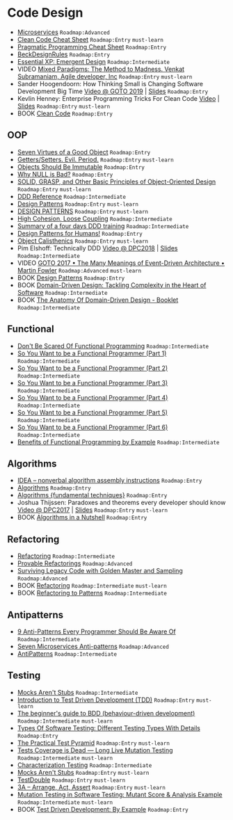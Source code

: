 # Code Design

 - [Microservices](https://martinfowler.com/articles/microservices.html) `Roadmap:Advanced`
 - [Clean Code Cheat Sheet](https://www.bbv.ch/images/bbv/pdf/downloads/V2_Clean_Code_V3.pdf) `Roadmap:Entry` `must-learn`
 - [Pragmatic Programming Cheat Sheet](https://cheatography.com/marconlsantos/cheat-sheets/pragmatic-programming/) `Roadmap:Entry`
 - [BeckDesignRules](https://martinfowler.com/bliki/BeckDesignRules.html) `Roadmap:Entry`
 - [Essential XP: Emergent Design](https://ronjeffries.com/xprog/classics/expemergentdesign/) `Roadmap:Intermediate`
 - VIDEO [Mixed Paradigms: The Method to Madness. Venkat Subramaniam, Agile developer, Inc](https://www.youtube.com/watch?v=QYBRifsWHD0) `Roadmap:Entry` `must-learn`
 - Sander Hoogendoorn: How Thinking Small is Changing Software Development Big Time [Video @ GOTO 2019](https://www.youtube.com/watch?v=YCQMiFF9QXM) | [Slides](https://www.slideshare.net/aahoogendoorn/its-a-small-world-after-all-how-thinking-small-changes-software-big-time) `Roadmap:Entry`
 - Kevlin Henney: Enterprise Programming Tricks For Clean Code [Video](https://www.youtube.com/watch?v=dC9vdQkU-xI) | [Slides](https://www.slideshare.net/Kevlin/clean-coders-hate-what-happens-to-your-code-when-you-use-these-enterprise-programming-tricks-77305014) `Roadmap:Entry` `must-learn`
 - BOOK [Clean Code](https://www.amazon.com/Clean-Code-Handbook-Software-Craftsmanship/dp/0132350882) `Roadmap:Entry`

## OOP

 - [Seven Virtues of a Good Object](https://www.yegor256.com/2014/11/20/seven-virtues-of-good-object.html) `Roadmap:Entry`
 - [Getters/Setters. Evil. Period.](https://www.yegor256.com/2014/09/16/getters-and-setters-are-evil.html) `Roadmap:Entry` `must-learn`
 - [Objects Should Be Immutable](https://www.yegor256.com/2014/06/09/objects-should-be-immutable.html) `Roadmap:Entry`
 - [Why NULL is Bad?](https://www.yegor256.com/2014/05/13/why-null-is-bad.html) `Roadmap:Entry`
 - [SOLID, GRASP, and Other Basic Principles of Object-Oriented Design](https://dzone.com/articles/solid-grasp-and-other-basic-principles-of-object-o) `Roadmap:Entry` `must-learn`
 - [DDD Reference](https://domainlanguage.com/product/domain-driven-design-reference/) `Roadmap:Intermediate`
 - [Design Patterns](https://sourcemaking.com/design_patterns) `Roadmap:Entry` `must-learn`
 - [DESIGN PATTERNS](https://refactoring.guru/design-patterns) `Roadmap:Entry` `must-learn`
 - [High Cohesion, Loose Coupling](https://thebojan.ninja/2015/04/08/high-cohesion-loose-coupling/) `Roadmap:Intermediate`
 - [Summary of a four days DDD training](https://medium.com/@t.ferro184/summary-of-a-four-days-ddd-training-74103a6d99a1) `Roadmap:Intermediate`
 - [Design Patterns for Humans!](https://github.com/kamranahmedse/design-patterns-for-humans) `Roadmap:Entry`
 - [Object Calisthenics](https://williamdurand.fr/2013/06/03/object-calisthenics/) `Roadmap:Entry` `must-learn`
 - Pim Elshoff: Technically DDD [Video @ DPC2018](https://www.youtube.com/watch?v=JpcNeeetijo) | [Slides](https://speakerdeck.com/pelshoff/technically-ddd-v3) `Roadmap:Intermediate`
 - VIDEO [GOTO 2017 • The Many Meanings of Event-Driven Architecture • Martin Fowler](https://www.youtube.com/watch?v=STKCRSUsyP0) `Roadmap:Advanced` `must-learn`
 - BOOK [Design Patterns](https://www.amazon.com/Design-Patterns-Elements-Reusable-Object-Oriented/dp/0201633612) `Roadmap:Entry`
 - BOOK [Domain-Driven Design: Tackling Complexity in the Heart of Software](https://www.amazon.com/Domain-Driven-Design-Tackling-Complexity-Software/dp/0321125215) `Roadmap:Intermediate`
 - BOOK [The Anatomy Of Domain-Driven Design - Booklet](https://leanpub.com/theanatomyofdomain-drivendesign) `Roadmap:Intermediate`

## Functional

 - [Don't Be Scared Of Functional Programming](https://www.smashingmagazine.com/2014/07/dont-be-scared-of-functional-programming/) `Roadmap:Intermediate`
 - [So You Want to be a Functional Programmer (Part 1)](https://medium.com/@cscalfani/so-you-want-to-be-a-functional-programmer-part-1-1f15e387e536) `Roadmap:Intermediate`
 - [So You Want to be a Functional Programmer (Part 2)](https://medium.com/@cscalfani/so-you-want-to-be-a-functional-programmer-part-2-7005682cec4a) `Roadmap:Intermediate`
 - [So You Want to be a Functional Programmer (Part 3)](https://medium.com/@cscalfani/so-you-want-to-be-a-functional-programmer-part-3-1b0fd14eb1a7) `Roadmap:Intermediate`
 - [So You Want to be a Functional Programmer (Part 4)](https://medium.com/@cscalfani/so-you-want-to-be-a-functional-programmer-part-4-18fbe3ea9e49) `Roadmap:Intermediate`
 - [So You Want to be a Functional Programmer (Part 5)](https://medium.com/@cscalfani/so-you-want-to-be-a-functional-programmer-part-5-c70adc9cf56a) `Roadmap:Intermediate`
 - [So You Want to be a Functional Programmer (Part 6)](https://medium.com/@cscalfani/so-you-want-to-be-a-functional-programmer-part-6-db502830403) `Roadmap:Intermediate`
 - [Benefits of Functional Programming by Example](https://medium.com/@nickmccurdy/benefits-of-functional-programming-by-example-76f1135b0b18) `Roadmap:Intermediate`

## Algorithms

 - [IDEA – nonverbal algorithm assembly instructions](https://idea-instructions.com/) `Roadmap:Entry`
 - [Algorithms](https://www.geeksforgeeks.org/fundamentals-of-algorithms/) `Roadmap:Entry`
 - [Algorithms {fundamental techniques}](https://en.wikibooks.org/wiki/Algorithms) `Roadmap:Entry`
 - Joshua Thijssen: Paradoxes and theorems every developer should know [Video @ DPC2017](https://www.youtube.com/watch?v=JBUIIQnVfBQ) | [Slides](https://speakerdeck.com/jaytaph/paradoxes-and-theorems-every-developer-should-know-3) `Roadmap:Entry` `must-learn`
 - BOOK [Algorithms in a Nutshell](https://www.amazon.com/Algorithms-Nutshell-Desktop-Quick-Reference/dp/1491948922) `Roadmap:Entry`

## Refactoring

 - [Refactoring](https://sourcemaking.com/refactoring) `Roadmap:Intermediate`
 - [Provable Refactorings](https://github.com/digdeeproots/provable-refactorings) `Roadmap:Advanced`
 - [Surviving Legacy Code with Golden Master and Sampling](https://blog.thecodewhisperer.com/permalink/surviving-legacy-code-with-golden-master-and-sampling) `Roadmap:Advanced`
 - BOOK [Refactoring](https://www.amazon.com/Refactoring-Improving-Design-Existing-Code/dp/0134757599) `Roadmap:Intermediate` `must-learn`
 - BOOK [Refactoring to Patterns](https://www.amazon.com/Refactoring-Patterns-Joshua-Kerievsky/dp/0321213351) `Roadmap:Intermediate`

## Antipatterns

 - [9 Anti-Patterns Every Programmer Should Be Aware Of](https://sahandsaba.com/nine-anti-patterns-every-programmer-should-be-aware-of-with-examples.html) `Roadmap:Intermediate`
 - [Seven Microservices Anti-patterns](https://www.infoq.com/articles/seven-uservices-antipatterns/) `Roadmap:Advanced`
 - [AntiPatterns](https://sourcemaking.com/antipatterns) `Roadmap:Intermediate`

## Testing

 - [Mocks Aren't Stubs](https://martinfowler.com/articles/mocksArentStubs.html) `Roadmap:Intermediate`
 - [Introduction to Test Driven Development (TDD)](http://agiledata.org/essays/tdd.html) `Roadmap:Entry` `must-learn`
 - [The beginner's guide to BDD (behaviour-driven development)](https://inviqa.com/blog/bdd-guide) `Roadmap:Intermediate` `must-learn`
 - [Types Of Software Testing: Different Testing Types With Details](https://www.softwaretestinghelp.com/types-of-software-testing/) `Roadmap:Entry`
 - [The Practical Test Pyramid](https://martinfowler.com/articles/practical-test-pyramid.html) `Roadmap:Entry` `must-learn`
 - [Tests Coverage is Dead — Long Live Mutation Testing](https://medium.com/appsflyer/tests-coverage-is-dead-long-live-mutation-testing-7fd61020330e) `Roadmap:Intermediate` `must-learn`
 - [Characterization Testing](https://michaelfeathers.silvrback.com/characterization-testing) `Roadmap:Intermediate`
 - [Mocks Aren't Stubs](https://martinfowler.com/articles/mocksArentStubs.html) `Roadmap:Entry` `must-learn`
 - [TestDouble](https://martinfowler.com/bliki/TestDouble.html) `Roadmap:Entry` `must-learn`
 - [3A – Arrange, Act, Assert](https://xp123.com/articles/3a-arrange-act-assert/) `Roadmap:Entry` `must-learn`
 - [Mutation Testing in Software Testing: Mutant Score & Analysis Example](https://www.guru99.com/mutation-testing.html) `Roadmap:Intermediate` `must-learn`
 - BOOK [Test Driven Development: By Example](https://www.amazon.com/Test-Driven-Development-By-Example/dp/0321146530) `Roadmap:Entry`
